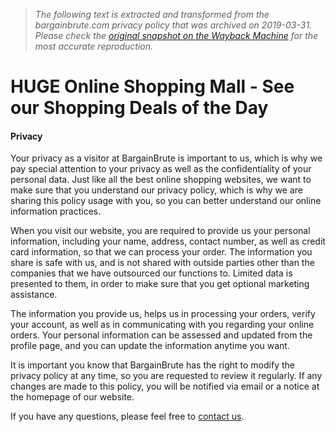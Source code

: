 > *The following text is extracted and transformed from the bargainbrute.com privacy policy that was archived on 2019-03-31. Please check the [original snapshot on the Wayback Machine](https://web.archive.org/web/20190331155229id_/https%3A//www.bargainbrute.com/store/privacy) for the most accurate reproduction.*

# HUGE Online Shopping Mall - See our Shopping Deals of the Day

#### Privacy

Your privacy as a visitor at BargainBrute is important to us, which is why we pay special attention to your privacy as well as the confidentiality of your personal data. Just like all the best online shopping websites, we want to make sure that you understand our privacy policy, which is why we are sharing this policy usage with you, so you can better understand our online information practices. 

When you visit our website, you are required to provide us your personal information, including your name, address, contact number, as well as credit card information, so that we can process your order. The information you share is safe with us, and is not shared with outside parties other than the companies that we have outsourced our functions to. Limited data is presented to them, in order to make sure that you get optional marketing assistance. 

The information you provide us, helps us in processing your orders, verify your account, as well as in communicating with you regarding your online orders. Your personal information can be assessed and updated from the profile page, and you can update the information anytime you want. 

It is important you know that BargainBrute has the right to modify the privacy policy at any time, so you are requested to review it regularly. If any changes are made to this policy, you will be notified via email or a notice at the homepage of our website. 

If you have any questions, please feel free to [contact us](http://www.bargainbrute.com/catalog/contactus). 
